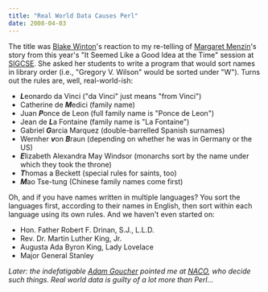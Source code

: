 ```yaml
---
title: "Real World Data Causes Perl"
date: 2008-04-03
---
```

The title was <a href="http://weblog.latte.ca/">Blake Winton</a>'s reaction to my re-telling of <a href="http://web.simmons.edu/~menzin/">Margaret Menzin</a>'s story from this year's "It Seemed Like a Good Idea at the Time" session at <a href="http://www.cs.duke.edu/sigcse08/">SIGCSE</a>.  She asked her students to write a program that would sort names in library order (i.e., "Gregory V. Wilson" would be sorted under "W"). Turns out the rules are, well, real-world-ish:
<ul>
  <li><em><strong>L</strong></em>eonardo da Vinci ("da Vinci" just means "from Vinci")</li>
  <li>Catherine de <em><strong>M</strong></em>edici (family name)</li>
  <li>Juan <em><strong>P</strong></em>once de Leon (full family name is "Ponce de Leon")</li>
  <li>Jean de <em><strong>L</strong></em>a Fontaine (family name is "La Fontaine")</li>
  <li>Gabriel <em><strong>G</strong></em>arcia Marquez (double-barrelled Spanish surnames)</li>
  <li>Wernher <em><strong>v</strong></em>on <em><strong>B</strong></em>raun (depending on whether he was in Germany or the US)</li>
  <li><em><strong>E</strong></em>lizabeth Alexandra May Windsor (monarchs sort by the name under which they took the throne)</li>
  <li><em><strong>T</strong></em>homas a Beckett (special rules for saints, too)</li>
  <li><em><strong>M</strong></em>ao Tse-tung (Chinese family names come first)</li>
</ul>
Oh, and if you have names written in multiple languages? You sort the languages first, according to their names in English, then sort within each language using its own rules. And we haven't even started on:
<ul>
  <li>Hon. Father Robert F. Drinan, S.J., L.L.D.</li>
  <li>Rev. Dr. Martin Luther King, Jr.</li>
  <li>Augusta Ada Byron King, Lady Lovelace</li>
  <li>Major General Stanley</li>
</ul>
<em>Later: the indefatigable <a href="http://adam.goucher.ca/">Adam Goucher</a> pointed me at <a href="http://www.loc.gov/catdir/pcc/naco/">NACO</a>, who decide such things. Real world data is guilty of a lot more than Perl…</em>
